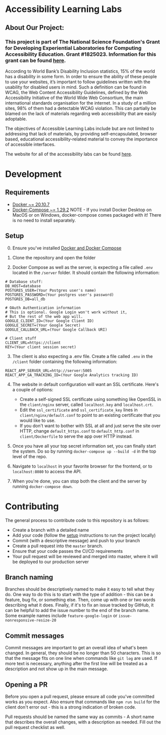 # Accessibility Learning Labs

## About Our Project:

### This project is part of The National Science Foundation's Grant for Developing Experiential Laboratories for Computing Accessibility Education. Grant #1825023. Information for this grant can be found [here](https://www.nsf.gov/awardsearch/showAward?AWD_ID=1825023&HistoricalAwards=false).

According to World Bank’s Disability Inclusion statistics,  15% of the world has a disability in some form. In order to ensure the ability of these people to use your websites, it’s important to follow guidelines written with the usability for disabled users in mind. Such a definition can be found in WCAG, the Web Content Accessibility Guidelines, defined by the Web Accessibility Initiative of the World Wide Web Consortium, the main international standards organisation for the internet. In a study of a million sites, 98% of them had a detectable WCAG violation. This can partially be blamed on the lack of materials regarding web accessibility that are easily adoptable.

The objectives of Accessible Learning Labs include but are not limited to addressing that lack of materials, by providing self-encapsulated, browser based, educational accessibility-related material to convey the importance of accessible interfaces.

The website for all of the accessibility labs can be found [here](http://all.rit.edu).


# Development

## Requirements

- [Docker ~= 20.10.7](https://docs.docker.com/engine/install/)
- [Docker-Compose ~= 1.29.2](https://docs.docker.com/compose/install/)
NOTE - If you install Docker Desktop on MacOS or on Windows, docker-compose comes packaged with it! There is no need to install separately.

## Setup

0. Ensure you've installed [Docker and Docker Compose](#requirements)

1. Clone the repository and open the folder

2. Docker Compose as well as the server, is expecting a file called `.env` located in the `/server` folder. It should contain the following information:

```
# Database stuff:
DB_HOST=database
POSTGRES_USER=(Your Postgres user's name)
POSTGRES_PASSWORD=(Your postgres user's password)
POSTGRES_DB=all_db

# OAuth Authentication information
# This is optional. Google Login won't work without it,
# But the rest of the web app will.
GOOGLE_CLIENT_ID=(Your Google Client ID)
GOOGLE_SECRET=(Your Google Secret)
GOOGLE_CALLBACK_URL=(Your Google Callback URI)

# Client stuff
CLIENT_URL=https://client
KEY=(Your client session secret)
```

3. The client is also expecting a .env file. Create a file called `.env` in the `/client` folder containing the following information:

```
REACT_APP_SERVER_URL=http://server:5005
REACT_APP_GA_TRACKING_ID=(Your Google Analytics tracking ID)
```

4. The website in default configuration will want an SSL certificate. Here's a couple of options:
    - Create a self-signed SSL certificate using something like OpenSSL in the `client/nginx` server, called `localhost.key` and `localhost.crt`.
    - Edit the `ssl_certificate` and `ssl_certificate_key` lines in `client/nginx/default.conf` to point to an existing certificate that you would like to use.
    - If you don't want to bother with SSL at all and just serve the site over HTTP, change `default_https.conf` to `default_http.conf` in `client/Dockerfile` to serve the app over HTTP instead.

5. Once you have all your top secret information set, you can finally start the system. Do so by running `docker-compose up --build -d` in the top level of the repo.

6. Navigate to `localhost` in your favorite browser for the frontend, or to `localhost:8080` to access the API.

7. When you're done, you can stop both the client and the server by running `docker-compose down`.

# Contributing

The general process to contribute code to this repository is as follows: 
- Create a branch with a detailed name
- Add your code (follow the [setup](#setup) instructions to run the project locally)
- Commit (with a descriptive message) and push to your branch
- Create a pull request into the `master` branch.
- Ensure that your code passes the CI/CD requirements
- Your pull request will be reviewed and merged into master, where it will be deployed to our production server

## Branch naming

Branches should be descriptively named to make it easy to tell what they do. One way to do this is to start with the type of addition - this can be a feature, bug fix, or something else. Then, come up with one or two words describing what it does. Finally, if it's to fix an issue tracked by GitHub, it can be helpful to add the issue number to the end of the branch name. Some example names include `feature-google-login` or `issue-nonresponsive-resize-20`

## Commit messages

Commit messages are important to get an overall idea of what's been changed. In general, they should be no longer than 50 characters. This is so that the message fits on one line when commands like `git log` are used. If more text is necessary, anything after the first line will be treated as a description and not show up in the main message.

## Opening a PR

Before you open a pull request, please ensure all code you've committed works as you expect. Also ensure that commands like `npm run build` for the client don't error out - this is a strong indication of broken code.

Pull requests should be named the same way as commits - A short name that describes the overall changes, with a description as needed. Fill out the pull request checklist as well.